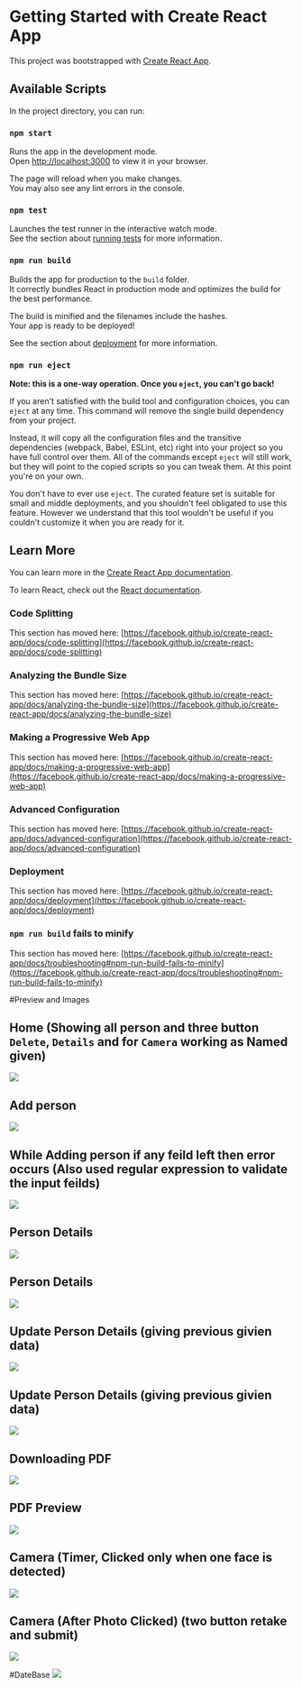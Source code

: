 # Getting Started with Create React App

This project was bootstrapped with [Create React App](https://github.com/facebook/create-react-app).

## Available Scripts

In the project directory, you can run:

### `npm start`

Runs the app in the development mode.\
Open [http://localhost:3000](http://localhost:3000) to view it in your browser.

The page will reload when you make changes.\
You may also see any lint errors in the console.

### `npm test`

Launches the test runner in the interactive watch mode.\
See the section about [running tests](https://facebook.github.io/create-react-app/docs/running-tests) for more information.

### `npm run build`

Builds the app for production to the `build` folder.\
It correctly bundles React in production mode and optimizes the build for the best performance.

The build is minified and the filenames include the hashes.\
Your app is ready to be deployed!

See the section about [deployment](https://facebook.github.io/create-react-app/docs/deployment) for more information.

### `npm run eject`

**Note: this is a one-way operation. Once you `eject`, you can't go back!**

If you aren't satisfied with the build tool and configuration choices, you can `eject` at any time. This command will remove the single build dependency from your project.

Instead, it will copy all the configuration files and the transitive dependencies (webpack, Babel, ESLint, etc) right into your project so you have full control over them. All of the commands except `eject` will still work, but they will point to the copied scripts so you can tweak them. At this point you're on your own.

You don't have to ever use `eject`. The curated feature set is suitable for small and middle deployments, and you shouldn't feel obligated to use this feature. However we understand that this tool wouldn't be useful if you couldn't customize it when you are ready for it.

## Learn More

You can learn more in the [Create React App documentation](https://facebook.github.io/create-react-app/docs/getting-started).

To learn React, check out the [React documentation](https://reactjs.org/).

### Code Splitting

This section has moved here: [https://facebook.github.io/create-react-app/docs/code-splitting](https://facebook.github.io/create-react-app/docs/code-splitting)

### Analyzing the Bundle Size

This section has moved here: [https://facebook.github.io/create-react-app/docs/analyzing-the-bundle-size](https://facebook.github.io/create-react-app/docs/analyzing-the-bundle-size)

### Making a Progressive Web App

This section has moved here: [https://facebook.github.io/create-react-app/docs/making-a-progressive-web-app](https://facebook.github.io/create-react-app/docs/making-a-progressive-web-app)

### Advanced Configuration

This section has moved here: [https://facebook.github.io/create-react-app/docs/advanced-configuration](https://facebook.github.io/create-react-app/docs/advanced-configuration)

### Deployment

This section has moved here: [https://facebook.github.io/create-react-app/docs/deployment](https://facebook.github.io/create-react-app/docs/deployment)

### `npm run build` fails to minify

This section has moved here: [https://facebook.github.io/create-react-app/docs/troubleshooting#npm-run-build-fails-to-minify](https://facebook.github.io/create-react-app/docs/troubleshooting#npm-run-build-fails-to-minify)


#Preview and Images

## Home (Showing all person and three button `Delete`, `Details` and for `Camera` working as Named given)
<img src="https://github.com/niteshmrh/form/blob/f77e02e80967ee57a2866916f38830ca76ea0492/Home.png">

## Add person
<img src="https://github.com/niteshmrh/form/blob/f77e02e80967ee57a2866916f38830ca76ea0492/Add%20Person.png">

## While Adding person if any feild left then error occurs (Also used regular expression to validate the input feilds)
<img src="https://github.com/niteshmrh/form/blob/f77e02e80967ee57a2866916f38830ca76ea0492/Add%20person%20error.png">

## Person Details
<img src="https://github.com/niteshmrh/form/blob/f77e02e80967ee57a2866916f38830ca76ea0492/page%20details.png">

## Person Details
<img src="https://github.com/niteshmrh/form/blob/f77e02e80967ee57a2866916f38830ca76ea0492/page%20details1.png">

## Update Person Details (giving previous givien data)
<img src="https://github.com/niteshmrh/form/blob/f77e02e80967ee57a2866916f38830ca76ea0492/Update.png">

## Update Person Details (giving previous givien data)
<img src="https://github.com/niteshmrh/form/blob/f77e02e80967ee57a2866916f38830ca76ea0492/Update.png">

## Downloading PDF
<img src="https://github.com/niteshmrh/form/blob/f77e02e80967ee57a2866916f38830ca76ea0492/Download_As_Pdf.png">

## PDF Preview
<img src="https://github.com/niteshmrh/form/blob/f77e02e80967ee57a2866916f38830ca76ea0492/Pdf.png">

## Camera (Timer, Clicked only when one face is detected)
<img src="https://github.com/niteshmrh/form/blob/f77e02e80967ee57a2866916f38830ca76ea0492/camera.png">


## Camera (After Photo Clicked) (two button retake and submit)
<img src="https://github.com/niteshmrh/form/blob/f77e02e80967ee57a2866916f38830ca76ea0492/camera1.png">


#DateBase
<img src="https://github.com/niteshmrh/form/blob/24158c2ba48827cb957df85b87a3b2ee2a8579e9/Screenshot%20from%202023-03-16%2017-54-29.png">


